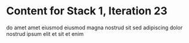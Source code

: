 # Content for Stack 1, Iteration 23
do amet amet eiusmod eiusmod magna nostrud sit sed adipiscing dolor nostrud ipsum elit et sit et enim 
